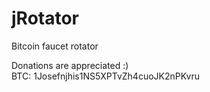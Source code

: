 # jRotator
Bitcoin faucet rotator

Donations are appreciated :)<br />
BTC: 1Josefnjhis1NS5XPTvZh4cuoJK2nPKvru
